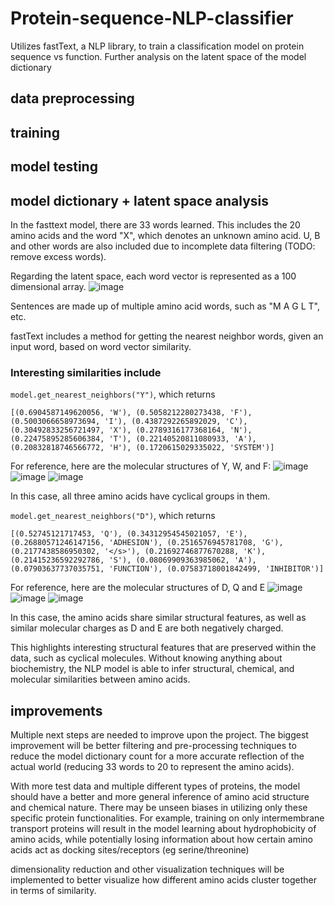 # Protein-sequence-NLP-classifier
Utilizes fastText, a NLP library, to train a classification model on protein sequence vs function. Further analysis on the latent space of the model dictionary

## data preprocessing


## training

## model testing

## model dictionary + latent space analysis 
In the fasttext model, there are 33 words learned. This includes the 20 amino acids and the word "X", which denotes an unknown amino acid. U, B and other words are also included due to incomplete data filtering (TODO: remove excess words). 

Regarding the latent space, each word vector is represented as a 100 dimensional array. 
![image](https://user-images.githubusercontent.com/67357603/221338778-3c8d55b9-221f-4a93-b570-16865e9469b6.png)

Sentences are made up of multiple amino acid words, such as "M A G L T", etc. 

fastText includes a method for getting the nearest neighbor words, given an input word, based on word vector similarity. 

### Interesting similarities include 
`model.get_nearest_neighbors("Y")`, which returns 
```
[(0.6904587149620056, 'W'), (0.5058212280273438, 'F'), (0.5003066658973694, 'I'), (0.4387292265892029, 'C'), (0.30492833256721497, 'X'), (0.2789316177368164, 'N'), (0.22475895285606384, 'T'), (0.22140520811080933, 'A'), (0.20832818746566772, 'H'), (0.1720615029335022, 'SYSTEM')]
```

For reference, here are the molecular structures of Y, W, and F: 
![image](https://user-images.githubusercontent.com/67357603/221339050-9276a8d0-2c40-4464-9998-5ac74f880d78.png)
![image](https://user-images.githubusercontent.com/67357603/221339044-1f61c261-e0e4-48be-9cbd-f579a300942a.png)
![image](https://user-images.githubusercontent.com/67357603/221339031-f21ea02a-5505-4138-90dc-94a77f6226aa.png)

In this case, all three amino acids have cyclical groups in them. 

`model.get_nearest_neighbors("D")`, which returns 
```
[(0.52745121717453, 'Q'), (0.34312954545021057, 'E'), (0.26880571246147156, 'ADHESION'), (0.2516576945781708, 'G'), (0.2177438586950302, '</s>'), (0.21692746877670288, 'K'), (0.21415236592292786, 'S'), (0.08069909363985062, 'A'), (0.07903637737035751, 'FUNCTION'), (0.07583718001842499, 'INHIBITOR')]
```

For reference, here are the molecular structures of D, Q and E 
![image](https://user-images.githubusercontent.com/67357603/221339326-29c44ab9-37b9-41eb-97ff-1fa94c2ab6f7.png)
![image](https://user-images.githubusercontent.com/67357603/221339314-a4cb3de2-f3ae-4c4a-9d6f-f8b8ed354ab6.png)
![image](https://user-images.githubusercontent.com/67357603/221339336-6f872e75-9321-41cd-b0ba-2d20e927a209.png)

In this case, the amino acids share similar structural features, as well as similar molecular charges as D and E are both negatively charged. 

This highlights interesting structural features that are preserved within the data, such as cyclical molecules. Without knowing anything about biochemistry, the NLP model is able to infer structural, chemical, and molecular similarities between amino acids. 

## improvements
Multiple next steps are needed to improve upon the project. The biggest improvement will be better filtering and pre-processing techniques to reduce the model dictionary count for a more accurate reflection of the actual world (reducing 33 words to 20 to represent the amino acids). 

With more test data and multiple different types of proteins, the model should have a better and more general inference of amino acid structure and chemical nature. There may be unseen biases in utilizing only these specific protein functionalities. For example, training on only intermembrane transport proteins will result in the model learning about hydrophobicity of amino acids, while potentially losing information about how certain amino acids act as docking sites/receptors (eg serine/threonine) 

dimensionality reduction and other visualization techniques will be implemented to better visualize how different amino acids cluster together in terms of similarity. 


